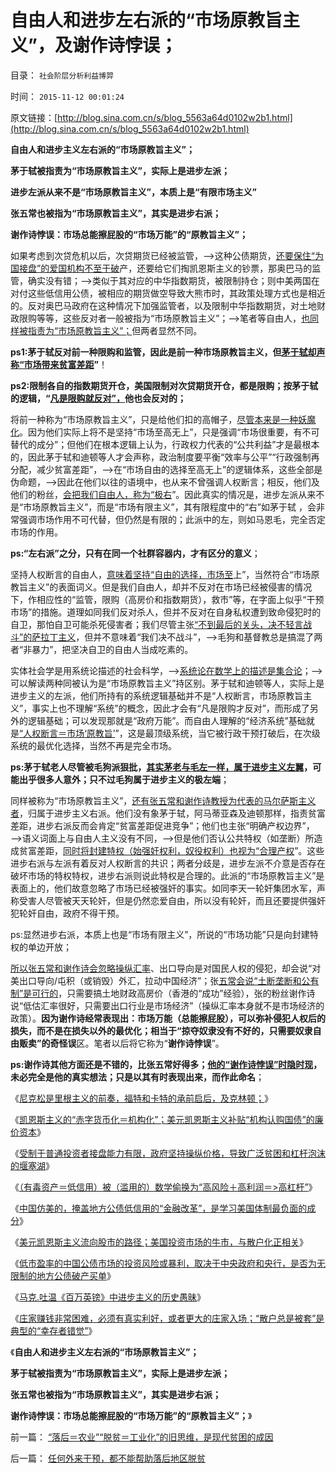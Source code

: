 # 自由人和进步左右派的“市场原教旨主义”，及谢作诗悖误；

目录： `社会阶层分析利益博羿` 

时间： `2015-11-12 00:01:24` 

原文链接：[http://blog.sina.com.cn/s/blog_5563a64d0102w2b1.html](http://blog.sina.com.cn/s/blog_5563a64d0102w2b1.html)

**自由人和进步主义左右派的“市场原教旨主义”；**

**茅于轼被指责为“市场原教旨主义”，实际上是进步左派；**

**进步左派从来不是“市场原教旨主义”，本质上是“有限市场主义”**

**张五常也被指为“市场原教旨主义”，其实是进步右派；**

**谢作诗悖误：市场总能擦屁股的“市场万能”的“原教旨主义”；**

如果考虑到次贷危机以后，次贷期货已经被监管，——>这种公债期货，[还要保住“为国接盘”的爱国机构不至于破](../../../2015/11/10/让地方财政自行破产，是中国任何“正面”改革不可迂回的要道；.md)产，还要给它们掏凯恩斯主义的钞票，那奥巴马的监管，确实没有错；——>类似于其对应的中华指数期货，被限制持仓；则中美两国在对付这些低信用公债，被相应的期货做空导致大熊市时，其政策处理方式也是相近的。反对奥巴马政府在这种情况下加强监管者，以及限制中华指数期货，对土地财政限购等等，这些反对者一般被指为“市场原教旨主义”；——>笔者等自由人，[也同样被指责为“市场原教旨主义”；](../../../2015/7/4/公有制信仰者，几乎全部都是口是心非的伪君子！真小人！.md)但两者显然不同。

**ps1:茅于轼反对前一种限购和监管，因此是前一种市场原教旨主义，但[茅于轼却声称“市场带来贫富差距](../../../2010/8/20/公私不分就是公有制.md)”**！

**ps2:限制各自的指数期货开仓，美国限制对次贷期货开仓，都是限购；按茅于轼的逻辑，“[凡是限购就反对”，](../../../2011/11/15/茅于轼限购侵犯论不成立，行政限购天经地义.md)他也会反对的；**

将前一种称为“市场原教旨主义”，只是给他们扣的高帽子，[尽管本来是一种妖魔化](../../../2014/11/17/历史中客观经济规律的客观限制.md)。因为他们实际上将不是坚持“市场至高无上”，只是强调“市场很重要，有不可替代的成分”；但他们在根本逻辑上认为，行政权力代表的“公共利益”才是最根本的，因此茅于轼和迪顿等人才会声称，政治制度要平衡“效率与公平”“行政强制再分配，减少贫富差距”，——>在“市场自由的选择至高无上”的逻辑体系，这些全部是伪命题，——>因此在他们以往的语境中，也从来不曾强调人权断言；相反，他们及他们的粉丝，[会把我们自由人，称为“极右](../../../2012/2/19/私有制前提下只有极左，不存在极右.md)”。因此真实的情况是，进步左派从来不是“市场原教旨主义”，而是“市场有限主义”，其有限程度中的“右”如茅于轼
，会非常强调市场作用不可代替，但仍然是有限的；此派中的左，则如马恩毛，完全否定市场的作用。

**ps:“左右派”之分，只有在同一个社群容器内，才有区分的意义**；

坚持人权断言的自由人，[意味着坚持“自由的选择，市场至](../../../2009/2/5/市场经济的自由交换原则不容争辩.md)上”，当然符合“市场原教旨主义”的表面词义。但是我们自由人，却并不反对在市场已经被侵害的情况下，作相应性的“监管，限购（高房价和指数期货），救市”等，在字面上似乎“干预市场”的措施。道理如同我们反对杀人，但并不反对在自身私权遭到致命侵犯时的自卫，那怕自卫可能杀死侵害者；我们尽管主张[“不到最后的关头，决不轻言战斗”的萨拉丁主义](../../../2015/9/19/萨拉丁主义抑制“人民内部矛盾”升级为“阶级斗争”.md)，但并不意味着“我们决不战斗”，——>毛狗和基督教总是搞混了两者“非暴力”，把坚决自卫的自由人当成吃素的。

实体社会学是用系统论描述的社会科学，——>[系统论在数学上的描述是集合论](../../../2014/9/29/科学逻辑中的集合论（数学）和系统论（工程技术）.md)；——>可以解读两种同被认为是“市场原教旨主义”持区别。茅于轼和迪顿等人，实际上是进步主义的左派，他们所持有的系统逻辑基础并不是“人权断言，市场原教旨主义”，事实上也不理解“系统”的概念，因此才会有“凡是限购才反对”，而形成了另外的逻辑基础；可以发现那就是“政府万能”。而自由人理解的“经济系统”基础就是[“人权断言＝市场‘原教旨’](../../../2015/3/6/关键性的“人权断言：默认权益归于个体”.md)”，这是最顶级系统，当它被行政干预打破后，在次级系统的最优化选择，当然不再是完全市场。

**ps:茅于轼老人尽管被毛狗派狠批，[其实茅老与毛左一样，属于进步主义左翼](../../../2014/11/4/茅于轼不是真理的化身，没有道德可以攻讦的弱点.md)，可能出乎很多人意外；只不过毛狗属于进步主义的极左端**；

同样被称为“市场原教旨主义”，[还有张五常和谢作诗教授为代表的马尔萨斯主义者](../../../2014/8/8/世界上有两种经济学，一种叫经济学，一种叫政客经济学.md)，归属于进步主义右派。他们没有象茅于轼，阿马蒂亚森及迪顿那样，指责贫富差距，进步右派反而会肯定“贫富差距促进竞争”；他们也主张“明确产权边界”，——>语义词面上与自由人主义没有不同，——>但是他们否认公共特权（如垄断）所造成贫富差距，[同时将封建特权（始强奸权利，奴役权利）也视为“合理产权](../../../2009/7/21/混水便于摸鱼，特权等于产权.md)”。这些进步右派与左派有着反对人权断言的共识；两者分歧是，进步左派不介意是否存在破坏市场的特权特权，进步右派则说此特权是合理的。此派的“市场原教旨主义”是表面上的，他们故意忽略了市场已经被强奸的事实。如同李天一轮奸集团水军，声称受害人尽管被天天轮奸，但是仍然恋爱自由，所以没有轮奸，而且还要提供强奸犯轮奸自由，政府不得干预。

ps:显然进步右派，本质上也是“市场有限主义”，所说的“市场功能”只是向封建特权的单边开放；

[所以张五常和谢作诗会忽略操纵汇率](../../../2011/11/30/平价购买力的货币“稳定”：汇率稳定则通货膨胀.md)、出口导向是对国民人权的侵犯，却会说“对美出口导向/屯积（或销毁）外汇，拉动中国经济”；张[五常会说“土断垄断和公有制”是可行的](../../../2009/7/23/张五常大师对现代经济学的贡献史无前例.md)，只需要搞土地财政高房价（香港的“成功”经验），张的粉丝谢作诗说“低估汇率很好，只需要出口行业是市场经济”（操纵汇率本身就不是市场经济的政策）。**因为谢作诗经常表现出：市场万能（总能擦屁股），可以弥补侵犯人权后的损失，而不是在损失以外的最优化；相当于“掠夺奴隶没有不好的，只需要奴隶自由贩卖”的奇怪误**区。笔者以后将它称为“**谢作诗悖误**”。

**ps:谢作诗其他方面还是不错的，比张五常好得多；[他的“谢作诗悖误”时隐时现](../../../2013/2/12/“市场总能擦屁股”之“要死！老百姓先死”.md)，未必完全是他的真实想法；只是以其有时表现出来，而作此命名**；

《[尼克松是里根主义的前奏，福特和卡特的承前启后，及克林顿；](../../../2015/11/4/尼克松是里根主义的前奏，福特和卡特的承前启后，及克林顿；.md)》

《[凯恩斯主义的“赤字货币化＝机构化”；美元凯恩斯主义补贴“机构认购国债”的廉价资本](../../../2015/11/5/凯恩斯主义的“赤字货币化＝机构化”，廉价资本对国债机构的补贴.md)》

《[受制于普通投资者接盘能力有限，政府坚持操纵价格，导致广泛贫困和杠杆泡沫的堰塞湖](../../../2015/11/6/“有毒资产”含义就是“低信用”，所谓泡沫，及高杠杆.md)》

《[（有毒资产＝低信用）被（滥用的）数学偷换为“高风险＋高利润＝>高杠杆”](../../../2015/11/7/已经被滥用的“泡沫”一词，截然相反的含意.md)》

《[中国仿美的，掩盖地方公债低信用的“金融改革”，是学习美国体制最负面的成分](../../../2015/11/8/政府公债和融资平台，是中华凯恩斯主义的最主力；.md)》

《[美元凯恩斯主义流向股市的路径；美国投资市场的牛市，与散户化正相关](../../../2015/11/9/美元凯恩斯主义流向股市的路径；散户和机构化，与杠杆和牛熊的相关性.md)》

《[低市盈率的中国公债市场的投资风险或暴利，取决于中央政府和央行，是否为无限制的地方公债破产买单](../../../2015/11/10/让地方财政自行破产，是中国任何“正面”改革不可迂回的要道；.md)》

《[马克.吐温《百万英镑》中进步主义的历史愚昧](../../../2015/11/9/马克.吐温《百万英镑》中进步主义的历史愚昧.md)》

《[庄家赚钱非常困难，必须有真实利好，或者更大的庄家入场；“散户总是被套”是典型的“幸存者错觉”](../../../2015/11/10/“散户总是被套”是典型的“幸存者错觉”；.md)》

《**自由人和进步主义左右派的“市场原教旨主义”；**

**茅于轼被指责为“市场原教旨主义”，实际上是进步左派；**

**张五常也被指为“市场原教旨主义”，其实是进步右派；**

**谢作诗悖误：市场总能擦屁股的“市场万能”的“原教旨主义”；**》

前一篇： [“落后＝农业”“脱贫＝工业化”的旧思维，是现代贫困的成因](../../../2015/11/12/“落后＝农业”“脱贫＝工业化”的旧思维，是现代贫困的成因.md)

后一篇： [任何外来干预，都不能帮助落后地区脱贫](../../../2015/11/11/任何外来干预，都不能帮助落后地区脱贫.md)

